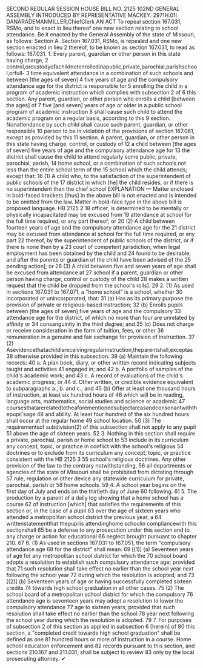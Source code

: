 SECOND REGULAR SESSION
HOUSE BILL NO. 2125
102ND GENERAL ASSEMBLY
INTRODUCED BY REPRESENTATIVE MACKEY.
2971H.01I DANARADEMANMILLER,ChiefClerk
AN ACT
To repeal section 167.031, RSMo, and to enact in lieu thereof one new section relating to
school attendance.
Be it enacted by the General Assembly of the state of Missouri, as follows:
Section A. Section 167.031, RSMo, is repealed and one new section enacted in lieu
2 thereof, to be known as section 167.031, to read as follows:
167.031. 1. Every parent, guardian or other person in this state having charge,
2 control,orcustodyofachildnotenrolledinapublic,private,parochial,parishschool,orfull-
3 time equivalent attendance in a combination of such schools and between [the ages of seven]
4 five years of age and the compulsory attendance age for the district is responsible for
5 enrolling the child in a program of academic instruction which complies with subsection 2 of
6 this section. Any parent, guardian, or other person who enrolls a child [between the ages] of
7 five [and seven] years of age or older in a public school program of academic instruction
8 shall cause such child to attend the academic program on a regular basis, according to this
9 section. Nonattendance by such child shall cause such parent, guardian, or other responsible
10 person to be in violation of the provisions of section 167.061, except as provided by this
11 section. A parent, guardian, or other person in this state having charge, control, or custody of
12 a child between [the ages of seven] five years of age and the compulsory attendance age for
13 the district shall cause the child to attend regularly some public, private, parochial, parish,
14 home school, or a combination of such schools not less than the entire school term of the
15 school which the child attends; except that:
16 (1) A child who, to the satisfaction of the superintendent of public schools of the
17 district in which [he] the child resides, or if there is no superintendent then the chief school
EXPLANATION — Matter enclosed in bold-faced brackets [thus] in the above bill is not enacted and is
intended to be omitted from the law. Matter in bold-face type in the above bill is proposed language.
HB 2125 2
18 officer, is determined to be mentally or physically incapacitated may be excused from
19 attendance at school for the full time required, or any part thereof; or
20 (2) A child between fourteen years of age and the compulsory attendance age for the
21 district may be excused from attendance at school for the full time required, or any part
22 thereof, by the superintendent of public schools of the district, or if there is none then by a
23 court of competent jurisdiction, when legal employment has been obtained by the child and
24 found to be desirable, and after the parents or guardian of the child have been advised of the
25 pending action[; or
26 (3) A child between five and seven years of age shall be excused from attendance at
27 school if a parent, guardian or other person having charge, control or custody of the child
28 makes a written request that the child be dropped from the school's rolls].
29 2. (1) As used in sections 167.031 to 167.071, a "home school" is a school, whether
30 incorporated or unincorporated, that:
31 (a) Has as its primary purpose the provision of private or religious-based instruction;
32 (b) Enrolls pupils between [the ages of seven] five years of age and the compulsory
33 attendance age for the district, of which no more than four are unrelated by affinity or
34 consanguinity in the third degree; and
35 (c) Does not charge or receive consideration in the form of tuition, fees, or other
36 remuneration in a genuine and fair exchange for provision of instruction.
37 (2) Asevidencethatachildisreceivingregularinstruction,theparentshall,exceptas
38 otherwise provided in this subsection:
39 (a) Maintain the following records:
40 a. A plan book, diary, or other written record indicating subjects taught and activities
41 engaged in; and
42 b. A portfolio of samples of the child's academic work; and
43 c. A record of evaluations of the child's academic progress; or
44 d. Other written, or credible evidence equivalent to subparagraphs a., b. and c.; and
45 (b) Offer at least one thousand hours of instruction, at least six hundred hours of
46 which will be in reading, language arts, mathematics, social studies and science or academic
47 coursesthatarerelatedtotheaforementionedsubjectareasandconsonantwiththepupil'sage
48 and ability. At least four hundred of the six hundred hours shall occur at the regular home
49 school location.
50 (3) The requirementsof subdivision(2) of this subsection shall not apply to any pupil
51 above the age of sixteen years.
52 3. Nothing in this section shall require a private, parochial, parish or home school to
53 include in its curriculum any concept, topic, or practice in conflict with the school's religious
54 doctrines or to exclude from its curriculum any concept, topic, or practice consistent with the
HB 2125 3
55 school's religious doctrines. Any other provision of the law to the contrary notwithstanding,
56 all departments or agencies of the state of Missouri shall be prohibited from dictating through
57 rule, regulation or other device any statewide curriculum for private, parochial, parish or
58 home schools.
59 4. A school year begins on the first day of July and ends on the thirtieth day of June
60 following.
61 5. The production by a parent of a daily log showing that a home school has a course
62 of instruction [which] that satisfies the requirements of this section or, in the case of a pupil
63 over the age of sixteen years who attended a metropolitan school district the previous year, a
64 writtenstatementthat thepupilis attendinghome schoolin compliancewith this sectionshall
65 be a defense to any prosecution under this section and to any charge or action for educational
66 neglect brought pursuant to chapter 210.
67 6. (1) As used in sections 167.031 to 167.051, the term "compulsory attendance age
68 for the district" shall mean:
69 [(1)] (a) Seventeen years of age for any metropolitan school district for which the
70 school board adopts a resolution to establish such compulsory attendance age; provided that
71 such resolution shall take effect no earlier than the school year next following the school year
72 during which the resolution is adopted; and
73 [(2)] (b) Seventeen years of age or having successfully completed sixteen credits
74 towards high school graduation in all other cases.
75 (2) The school board of a metropolitan school district for which the compulsory
76 attendance age is seventeen years may adopt a resolution to lower the compulsory attendance
77 age to sixteen years; provided that such resolution shall take effect no earlier than the school
78 year next following the school year during which the resolution is adopted.
79 7. For purposes of subsection 2 of this section as applied in subsection 6 [herein] of
80 this section, a "completed credit towards high school graduation" shall be defined as one
81 hundred hours or more of instruction in a course. Home school education enforcement and
82 records pursuant to this section, and sections 210.167 and 211.031, shall be subject to review
83 only by the local prosecuting attorney.
✔